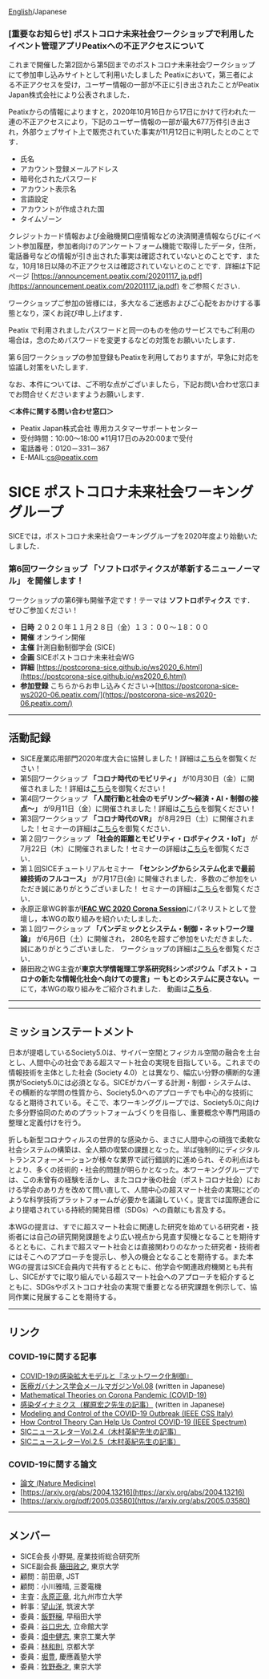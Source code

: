 [English](index.md)/Japanese

### **[重要なお知らせ]** ポストコロナ未来社会ワークショップで利用したイベント管理アプリPeatixへの不正アクセスについて

これまで開催した第2回から第5回までのポストコロナ未来社会ワークショップにて参加申し込みサイトとして利用いたしました Peatixにおいて，第三者による不正アクセスを受け，ユーザー情報の一部が不正に引き出されたことがPeatix Japan株式会社により公表されました．

Peatixからの情報によりますと，2020年10月16日から17日にかけて行われた一連の不正アクセスにより，下記のユーザー情報の一部が最大677万件引き出され，外部ウェブサイト上で販売されていた事実が11月12日に判明したとのことです．
- 氏名
- アカウント登録メールアドレス
- 暗号化されたパスワード
- アカウント表示名
- 言語設定
- アカウントが作成された国
- タイムゾーン

クレジットカード情報および金融機関口座情報などの決済関連情報ならびにイベント参加履歴，参加者向けのアンケートフォーム機能で取得したデータ，住所，電話番号などの情報が引き出された事実は確認されていないとのことです．またな，10月18日以降の不正アクセスは確認されていないとのことです．詳細は下記ページ
[https://announcement.peatix.com/20201117_ja.pdf](https://announcement.peatix.com/20201117_ja.pdf)
をご参照ください．

ワークショップご参加の皆様には，多大なるご迷惑およびご心配をおかけする事態となり，深くお詫び申し上げます．

Peatix で利用されましたパスワードと同一のものを他のサービスでもご利用の場合は，念のためパスワードを変更するなどの対策をお願いいたします．

第６回ワークショップの参加登録もPeatixを利用しておりますが，早急に対応を協議し対策をいたします．

なお、本件については、ご不明な点がございましたら，下記お問い合わせ窓口までお問合せくださいますようお願いします．

**＜本件に関する問い合わせ窓口＞**
- Peatix Japan株式会社 専用カスタマーサポートセンター
- 受付時間：10:00～18:00   ※11月17日のみ20:00まで受付
- 電話番号：0120－331－367
- E-MAIL:cs@peatix.com


# SICE ポストコロナ未来社会ワーキンググループ
SICEでは，ポストコロナ未来社会ワーキンググループを2020年度より始動いたしました．

### 第6回ワークショップ **「ソフトロボティクスが革新するニューノーマル」** を開催します！
ワークショップの第6弾も開催予定です！テーマは **ソフトロボティクス** です．ぜひご参加ください！
- **日時** ２０２０年１１月２８日（金）１３：００〜１8：００
- **開催** オンライン開催
- **主催** 計測自動制御学会 (SICE)
- **企画** SICEポストコロナ未来社会WG
- **詳細** [https://postcorona-sice.github.io/ws2020_6.html](https://postcorona-sice.github.io/ws2020_6.html)
- **参加登録** こちらからお申し込みください→[https://postcorona-sice-ws2020-06.peatix.com/](https://postcorona-sice-ws2020-06.peatix.com/)

---
## 活動記録
- SICE産業応用部門2020年度大会に協賛しました！詳細は[こちら](https://www.sice.or.jp/ia-div/2020_taikai_sanka_boshu.html)を御覧ください！
- 第5回ワークショップ **「コロナ時代のモビリティ」** が10月30日（金）に開催されました！詳細は[こちら](https://postcorona-sice.github.io/ws2020_5.html)を御覧ください！
- 第4回ワークショップ **「人間行動と社会のモデリング〜経済・AI・制御の接点〜」** が9月11日（金）に開催されました！詳細は[こちら](https://postcorona-sice.github.io/ws2020_4.html)を御覧ください！
- 第3回ワークショップ **「コロナ時代のVR」** が8月29日（土）に開催されました！セミナーの詳細は[こちら](https://postcorona-sice.github.io/ws2020_3.html)を御覧ください．
- 第２回ワークショップ **「社会的距離とモビリティ・ロボティクス・IoT」** が7月22日（木）に開催されました！セミナーの詳細は[こちら](https://postcorona-sice.github.io/ws2020_2.html)を御覧ください．
- 第１回SICEチュートリアルセミナー **「センシングからシステム化まで最前線技術のフルコース」** が7月17日(金) に開催されました．多数のご参加をいただき誠にありがとうございました！
セミナーの詳細は[こちら](https://www.sice.jp/info/info_event/event_20200717.html)を御覧ください．
- 永原正章WG幹事が[**IFAC WC 2020 Corona Session**](https://www.ifac2020.org/program/corona-session/)にパネリストとして登壇し，本WGの取り組みを紹介いたしました．
-  第１回ワークショップ **「パンデミックとシステム・制御・ネットワーク理論」** が6月6日（土）に開催され，
280名を超すご参加をいただきました．誠にありがとうございました．
ワークショップの詳細は[こちら](https://postcorona-sice.github.io/ws2020_1.html)を御覧ください．
- 藤田政之WG主査が**東京大学情報理工学系研究科シンポジウム「ポスト・コロナの新たな情報化社会へ向けての提言」ー もとのシステムに戻さない。ー**にて，本WGの取り組みをご紹介されました．
動画は[**こちら**](https://www.youtube.com/watch?v=H_J5cMkdC-o)．
---

---

## ミッションステートメント
日本が提唱しているSociety5.0は、サイバー空間とフィジカル空間の融合を土台とし、人間中心の社会である超スマート社会の実現を目指している。これまでの情報技術を主体とした社会 (Society 4.0）とは異なり、幅広い分野の横断的な連携がSociety5.0には必須となる。SICEがカバーする計測・制御・システムは、その横断的な学問の性質から、Society5.0へのアプローチでも中心的な技術になると期待されている。そこで、本ワーキンググループでは、Society5.0に向けた多分野協同のためのプラットフォームづくりを目指し、重要概念や専門用語の整理と定義付けを行う。

折しも新型コロナウィルスの世界的な感染から、まさに人間中心の頑強で柔軟な社会システムの構築は、全人類の喫緊の課題となった。半ば強制的にディジタルトランスフォーメーションが様々な業界で試行錯誤的に進められ、その利点はもとより、多くの技術的・社会的問題が明らかとなった。本ワーキンググループでは、この未曾有の経験を活かし、またコロナ後の社会（ポストコロナ社会）における学会のあり方を改めて問い直して、人間中心の超スマート社会の実現にどのような科学技術プラットフォームが必要かを議論していく。提言では国際連合により提唱されている持続的開発目標（SDGs）への貢献にも言及する。

本WGの提言は、すでに超スマート社会に関連した研究を始めている研究者・技術者には自己の研究開発課題をより広い視点から見直す契機となることを期待するとともに、これまで超スマート社会とは直接関わりのなかった研究者・技術者にはそこへのアプローチを提示し、参入の機会となることを期待する。また本WGの提言はSICE会員内で共有するとともに、他学会や関連政府機関とも共有し、SICEがすでに取り組んでいる超スマート社会へのアプローチを紹介するとともに、SDGsやポストコロナ社会の実現で重要となる研究課題を例示して、協同作業に発展することを期待する。

---

## リンク
### COVID-19に関する記事
- [COVID-19の感染拡大モデルと『ネットワーク化制御』](https://www.coronasha.co.jp/np/article/11/)
- [医療ガバナンス学会メールマガジンVol.08](http://medg.jp/mt/?p=9585) (written in Japanese)
- [Mathematical Theories on Corona Pandemic (COVID-19)](https://www.ei.tum.de/index.php?id=6875)
- [感染ダイナミクス（梶原宏之先生の記事）](http://cacsd2.sakura.ne.jp/covid19/) (written in Japanese)
- [Modeling and Control of the COVID-19 Outbreak (IEEE CSS Italy)](http://www.ieeecss.it/events/covid.html)
- [How Control Theory Can Help Us Control COVID-19 (IEEE Spectrum)](https://spectrum.ieee.org/biomedical/diagnostics/how-control-theory-can-help-control-covid19
)
- [SICニュースレターVol.2.4（木村英紀先生の記事）](https://sysic.org/wp/wp-content/uploads/2020/04/SICニュースレターVol.2.420.4.7a.pdf)
- [SICニュースレターVol.2.5（木村英紀先生の記事）](https://sysic.org/wp/wp-content/uploads/2020/05/SICニュースレターVol.2.520.5.7-3.pdf)
### COVID-19に関する論文
- [論文 (Nature Medicine)](https://www.nature.com/articles/s41591-020-0883-7)
- [https://arxiv.org/abs/2004.13216](https://arxiv.org/abs/2004.13216)
- [https://arxiv.org/pdf/2005.03580](https://arxiv.org/abs/2005.03580)

---

## メンバー
- SICE会長 小野晃, 産業技術総合研究所
- SICE副会長 [藤田政之](https://www.scl.ipc.i.u-tokyo.ac.jp/member2/fujita/fujitae.html), 東京大学
- 顧問：前田章, JST
- 顧問：小川雅晴, 三菱電機
- 主査：[永原正章](https://nagahara-masaaki.github.io), 北九州市立大学
- 幹事：[望山洋](http://www.frlab.iit.tsukuba.ac.jp/member/motiyama.html), 筑波大学
- 委員：[飯野穣](https://researchmap.jp/yutakaiino?lang=en), 早稲田大学
- 委員：[谷口忠大](http://www.tanichu.com/), 立命館大学
- 委員：[畑中健志](http://is.eei.eng.osaka-u.ac.jp/hatanaka/index.php), 東京工業大学
- 委員：[林和則](https://kazunorihayashi.github.io/index_e.html), 京都大学
- 委員：[堀豊](https://hori.appi.keio.ac.jp/en), 慶應義塾大学
- 委員：[牧野泰才](https://www.k.u-tokyo.ac.jp/pros-e/person/yasutoshi_makino/yasutoshi_makino.htm), 東京大学

